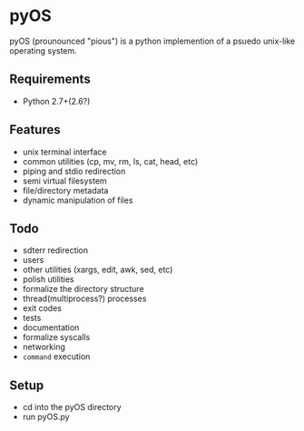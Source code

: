 pyOS
====
pyOS (prounounced "pious") is a python implemention of a psuedo unix-like operating system. 

Requirements
-------------
- Python 2.7+(2.6?)

Features
--------
- unix terminal interface
- common utilities (cp, mv, rm, ls, cat, head, etc)
- piping and stdio redirection
- semi virtual filesystem
- file/directory metadata
- dynamic manipulation of files

Todo
----
- sdterr redirection
- users
- other utilities (xargs, edit, awk, sed, etc)
- polish utilities
- formalize the directory structure
- thread(multiprocess?) processes
- exit codes
- tests
- documentation
- formalize syscalls
- networking
- `command` execution

Setup
-----
- cd into the pyOS directory
- run pyOS.py